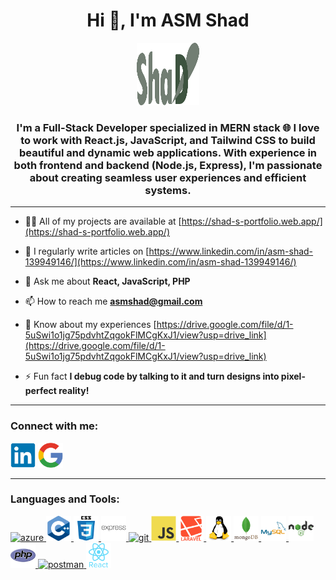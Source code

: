 <h1 align="center">Hi 👋, I'm ASM Shad</h1>
<p align="center">
  <img src="https://github.com/asm-shad/asm-shad/blob/main/logoo.png" alt="ASM Shad Logo" width="100" height="100"/>
</p>
<h3 align="center">I'm a Full-Stack Developer specialized in MERN stack 🌐 I love to work with <b>React.js</b>, <b>JavaScript</b>, and <b>Tailwind CSS</b> to build beautiful and dynamic web applications. With experience in both <b>frontend</b> and <b>backend</b> (Node.js, Express), I'm passionate about creating seamless user experiences and efficient systems.</h3>

---

- 👨‍💻 All of my projects are available at [https://shad-s-portfolio.web.app/](https://shad-s-portfolio.web.app/)

- 📝 I regularly write articles on [https://www.linkedin.com/in/asm-shad-139949146/](https://www.linkedin.com/in/asm-shad-139949146/)

- 💬 Ask me about **React, JavaScript, PHP**

- 📫 How to reach me **asmshad@gmail.com**

- 📄 Know about my experiences [https://drive.google.com/file/d/1-5uSwi1o1jg75pdvhtZqgokFlMCgKxJ1/view?usp=drive_link](https://drive.google.com/file/d/1-5uSwi1o1jg75pdvhtZqgokFlMCgKxJ1/view?usp=drive_link)

- ⚡ Fun fact **I debug code by talking to it and turn designs into pixel-perfect reality!**

---

<h3 align="left">Connect with me:</h3>
<p align="left">
  <a href="https://www.linkedin.com/in/asm-shad-139949146/" target="_blank"><img src="https://raw.githubusercontent.com/devicons/devicon/master/icons/linkedin/linkedin-original.svg" alt="LinkedIn" width="40" height="40"/></a>
  <a href="mailto:asmshad@gmail.com" target="_blank"><img src="https://raw.githubusercontent.com/devicons/devicon/master/icons/google/google-original.svg" alt="Email" width="40" height="40"/></a>
</p>

---

<h3 align="left">Languages and Tools:</h3>
<p align="left">
  <a href="https://azure.microsoft.com/en-in/" target="_blank" rel="noreferrer"> <img src="https://www.vectorlogo.zone/logos/microsoft_azure/microsoft_azure-icon.svg" alt="azure" width="40" height="40"/> </a>
  <a href="https://www.w3schools.com/cpp/" target="_blank" rel="noreferrer"> <img src="https://raw.githubusercontent.com/devicons/devicon/master/icons/cplusplus/cplusplus-original.svg" alt="cplusplus" width="40" height="40"/> </a>
  <a href="https://www.w3schools.com/css/" target="_blank" rel="noreferrer"> <img src="https://raw.githubusercontent.com/devicons/devicon/master/icons/css3/css3-original-wordmark.svg" alt="css3" width="40" height="40"/> </a>
  <a href="https://expressjs.com" target="_blank" rel="noreferrer"> <img src="https://raw.githubusercontent.com/devicons/devicon/master/icons/express/express-original-wordmark.svg" alt="express" width="40" height="40"/> </a>
  <a href="https://git-scm.com/" target="_blank" rel="noreferrer"> <img src="https://www.vectorlogo.zone/logos/git-scm/git-scm-icon.svg" alt="git" width="40" height="40"/> </a>
  <a href="https://developer.mozilla.org/en-US/docs/Web/JavaScript" target="_blank" rel="noreferrer"> <img src="https://raw.githubusercontent.com/devicons/devicon/master/icons/javascript/javascript-original.svg" alt="javascript" width="40" height="40"/> </a>
  <a href="https://laravel.com/" target="_blank" rel="noreferrer"> <img src="https://raw.githubusercontent.com/devicons/devicon/master/icons/laravel/laravel-plain-wordmark.svg" alt="laravel" width="40" height="40"/> </a>
  <a href="https://www.linux.org/" target="_blank" rel="noreferrer"> <img src="https://raw.githubusercontent.com/devicons/devicon/master/icons/linux/linux-original.svg" alt="linux" width="40" height="40"/> </a>
  <a href="https://www.mongodb.com/" target="_blank" rel="noreferrer"> <img src="https://raw.githubusercontent.com/devicons/devicon/master/icons/mongodb/mongodb-original-wordmark.svg" alt="mongodb" width="40" height="40"/> </a>
  <a href="https://www.mysql.com/" target="_blank" rel="noreferrer"> <img src="https://raw.githubusercontent.com/devicons/devicon/master/icons/mysql/mysql-original-wordmark.svg" alt="mysql" width="40" height="40"/> </a>
  <a href="https://nodejs.org" target="_blank" rel="noreferrer"> <img src="https://raw.githubusercontent.com/devicons/devicon/master/icons/nodejs/nodejs-original-wordmark.svg" alt="nodejs" width="40" height="40"/> </a>
  <a href="https://www.php.net" target="_blank" rel="noreferrer"> <img src="https://raw.githubusercontent.com/devicons/devicon/master/icons/php/php-original.svg" alt="php" width="40" height="40"/> </a>
  <a href="https://postman.com" target="_blank" rel="noreferrer"> <img src="https://www.vectorlogo.zone/logos/getpostman/getpostman-icon.svg" alt="postman" width="40" height="40"/> </a>
  <a href="https://reactjs.org/" target="_blank" rel="noreferrer"> <img src="https://raw.githubusercontent.com/devicons/devicon/master/icons/react/react-original-wordmark.svg" alt="react" width="40" height="40"/> </a>
</p>
